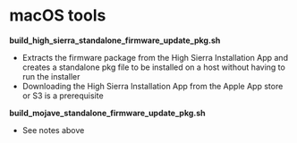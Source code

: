 # macOS tools

__build_high_sierra_standalone_firmware_update_pkg.sh__
+ Extracts the firmware package from the High Sierra Installation App and creates a standalone pkg file to be installed on a host without having to run the installer
+ Downloading the High Sierra Installation App from the Apple App store or S3 is a prerequisite


__build_mojave_standalone_firmware_update_pkg.sh__
+ See notes above
